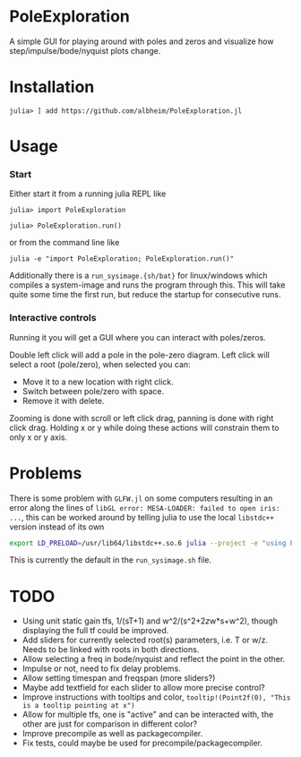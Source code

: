 # PoleExploration

A simple GUI for playing around with poles and zeros and visualize how step/impulse/bode/nyquist plots change.

# Installation

```
julia> ] add https://github.com/albheim/PoleExploration.jl
```

# Usage 
### Start
Either start it from a running julia REPL like
```julia-repl
julia> import PoleExploration

julia> PoleExploration.run()
```
or from the command line like
```
julia -e "import PoleExploration; PoleExploration.run()"
```

Additionally there is a `run_sysimage.{sh/bat}` for linux/windows which compiles a system-image
and runs the program through this. This will take quite some time the first run, but reduce
the startup for consecutive runs.

### Interactive controls
Running it you will get a GUI where you can interact with poles/zeros. 

Double left click will add a pole in the pole-zero diagram.
Left click will select a root (pole/zero), when selected you can:
* Move it to a new location with right click.
* Switch between pole/zero with space.
* Remove it with delete.

Zooming is done with scroll or left click drag, panning is done with right click drag. Holding x or y while doing these actions will constrain them to only x or y axis.

# Problems
There is some problem with `GLFW.jl` on some computers resulting in an error along the lines of `libGL error: MESA-LOADER: failed to open iris: ...`, this can be worked around by telling julia to use the local `libstdc++` version instead of its own
```bash
export LD_PRELOAD=/usr/lib64/libstdc++.so.6 julia --project -e "using PoleExploration; start()"
```

This is currently the default in the `run_sysimage.sh` file.

# TODO
* Using unit static gain tfs, 1/(sT+1) and w^2/(s^2+2*z*w*s+w^2), though displaying the full tf could be improved.
* Add sliders for currently selected root(s) parameters, i.e. T or w/z. Needs to be linked with roots in both directions.
* Allow selecting a freq in bode/nyquist and reflect the point in the other.
* Impulse or not, need to fix delay problems.
* Allow setting timespan and freqspan (more sliders?)
* Maybe add textfield for each slider to allow more precise control?
* Improve instructions with tooltips and color, `tooltip!(Point2f(0), "This is a tooltip pointing at x")`
* Allow for multiple tfs, one is "active" and can be interacted with, the other are just for comparison in different color?
* Improve precompile as well as packagecompiler.
* Fix tests, could maybe be used for precompile/packagecompiler.